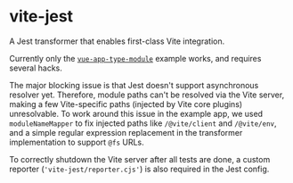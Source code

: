 # vite-jest

A Jest transformer that enables first-class Vite integration.

Currently only the [`vue-app-type-module`](./examples/vue-app-type-module/) example works, and requires several hacks.

The major blocking issue is that Jest doesn't support asynchronous resolver yet.
Therefore, module paths can't be resolved via the Vite server, making a few Vite-specific paths (injected by Vite core plugins) unresolvable.
To work around this issue in the example app, we used `moduleNameMapper` to fix injected paths like `/@vite/client` and `/@vite/env`, and a simple regular expression replacement in the transformer implementation to support `@fs` URLs.

To correctly shutdown the Vite server after all tests are done, a custom reporter (`'vite-jest/reporter.cjs'`) is also required in the Jest config.
